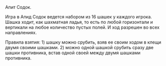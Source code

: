 Апит Содок.

Игра в Апид Содок ведется набором из 16 шашек у каждого игрока. Шашка ходит, как шахматная ладья,
то есть по любой горизонтали и вертикали на любое количество пустых полей. И ход разрешен во всех направлениях. 

Правила взятия: 1) шашку можно срубить, взяв ее своим ходом в клещи двумя своими шашками. 
2) можно одной шашкой срубить сразу две шашки противника, встав одной своей между двумя шашками противника. 
